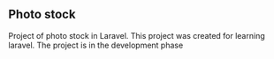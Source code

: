 ## Photo stock

Project of photo stock in Laravel. This project was created for learning laravel.
The project is in the development phase
